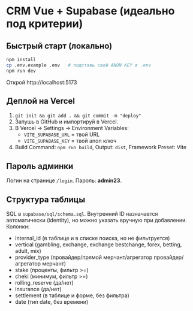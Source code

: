 # CRM Vue + Supabase (идеально под критерии)

## Быстрый старт (локально)
```bash
npm install
cp .env.example .env   # подставь свой ANON KEY в .env
npm run dev
```
Открой http://localhost:5173

## Деплой на Vercel
1. `git init && git add . && git commit -m "deploy"`
2. Запушь в GitHub и импортируй в Vercel.
3. В Vercel → Settings → Environment Variables:
   - `VITE_SUPABASE_URL` = твой URL
   - `VITE_SUPABASE_KEY` = твой anon ключ
4. Build Command: `npm run build`, Output: `dist`, Framework Preset: Vite

## Пароль админки
Логин на странице `/login`. Пароль: **admin23**.

## Структура таблицы
SQL в `supabase/sql/schema.sql`. Внутренний ID назначается автоматически (identity), но можно указать вручную при добавлении. Колонки:
- internal_id (в таблице и в списке поиска, но не фильтруется)
- vertical (gambling, exchange, exchange bestchange, forex, betting, adult, mix)
- provider_type (провайдер/прямой мерчант/агрегатор провайдер/агрегатор мерчант)
- stake (проценты, фильтр >=)
- cheki (минимум, фильтр >=)
- rolling_reserve (да/нет)
- insurance (да/нет)
- settlement (в таблице и форме, без фильтра)
- date (тип date, без времени)
```
